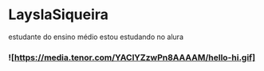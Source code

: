 # LayslaSiqueira
estudante do ensino médio
estou estudando no alura

### ![https://media.tenor.com/YAClYZzwPn8AAAAM/hello-hi.gif]
